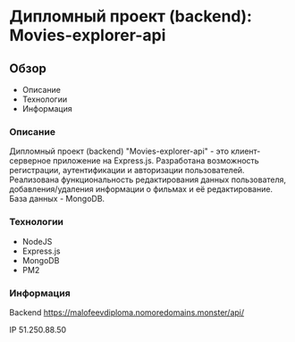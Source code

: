 # Дипломный проект (backend): Movies-explorer-api

## Обзор

* Описание
* Технологии
* Информация

### Описание

Дипломный проект (backend) "Movies-explorer-api" - это клиент-серверное приложение на Express.js. Разработана возможность регистрации, аутентификации и авторизации пользователей. Реализована функциональность редактирования данных пользователя, добавления/удаления информации о фильмах и её редактирование. База данных - MongoDB.

### Технологии

* NodeJS
* Express.js
* MongoDB
* PM2

### Информация

Backend https://malofeevdiploma.nomoredomains.monster/api/

IP 51.250.88.50
